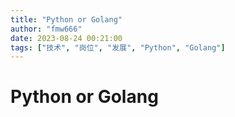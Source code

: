 ```yaml
---
title: "Python or Golang"
author: "fmw666"
date: 2023-08-24 00:21:00
tags: ["技术", "岗位", "发展", "Python", "Golang"]
---
```


# Python or Golang


